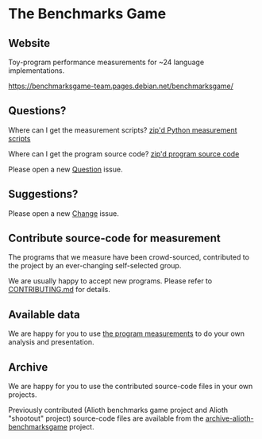 The Benchmarks Game
===================

Website
-------

Toy-program performance measurements for ~24 language implementations.

https://benchmarksgame-team.pages.debian.net/benchmarksgame/

Questions?
----------

Where can I get the measurement scripts? [zip'd Python measurement scripts](/public/download/benchmarksgame-script.zip)

Where can I get the program source code? [zip'd program source code](/public/download/benchmarksgame-sourcecode.zip)

Please open a new [Question](https://salsa.debian.org/benchmarksgame-team/benchmarksgame/issues/new?issuable_template=Question) issue.


Suggestions?
------------

Please open a new [Change](https://salsa.debian.org/benchmarksgame-team/benchmarksgame/issues/new?issuable_template=Change) issue.


Contribute source-code for measurement
--------------------------------------

The programs that we measure have been crowd-sourced, contributed to the project by an ever-changing self-selected group.

We are usually happy to accept new programs. Please refer to [CONTRIBUTING.md](/CONTRIBUTING.md) for details.

Available data
--------------

We are happy for you to use [the program measurements](/public/data/) to do your own analysis and presentation.


Archive
-------

We are happy for you to use the contributed source-code files in your own projects.

Previously contributed (Alioth benchmarks game project and Alioth "shootout" project) source-code files are available from the [archive-alioth-benchmarksgame](https://salsa.debian.org/benchmarksgame-team/archive-alioth-benchmarksgame) project.
